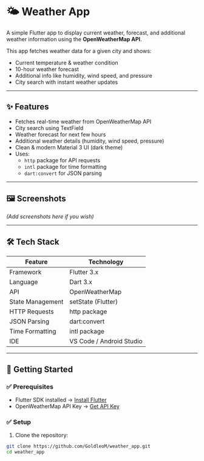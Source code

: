 # 🌤️ Weather App

A simple Flutter app to display current weather, forecast, and additional weather information using the **OpenWeatherMap API**.

This app fetches weather data for a given city and shows:
- Current temperature & weather condition
- 10-hour weather forecast
- Additional info like humidity, wind speed, and pressure
- City search with instant weather updates

---

## ✨ Features
- Fetches real-time weather from OpenWeatherMap API
- City search using TextField
- Weather forecast for next few hours
- Additional weather details (humidity, wind speed, pressure)
- Clean & modern Material 3 UI (dark theme)
- Uses:
  - `http` package for API requests
  - `intl` package for time formatting
  - `dart:convert` for JSON parsing

---

## 🖼️ Screenshots
*(Add screenshots here if you wish)*

---

## 🛠️ Tech Stack
| Feature               | Technology           |
|-----------------------|----------------------|
| Framework             | Flutter 3.x          |
| Language              | Dart 3.x             |
| API                   | OpenWeatherMap       |
| State Management      | setState (Flutter)   |
| HTTP Requests         | http package         |
| JSON Parsing          | dart:convert         |
| Time Formatting       | intl package         |
| IDE                   | VS Code / Android Studio |

---

## 🚀 Getting Started

### ✅ Prerequisites
- Flutter SDK installed → [Install Flutter](https://flutter.dev/docs/get-started/install)
- OpenWeatherMap API Key → [Get API Key](https://openweathermap.org/api)

### ✅ Setup
1. Clone the repository:
```bash
git clone https://github.com/GoldleoM/weather_app.git
cd weather_app
